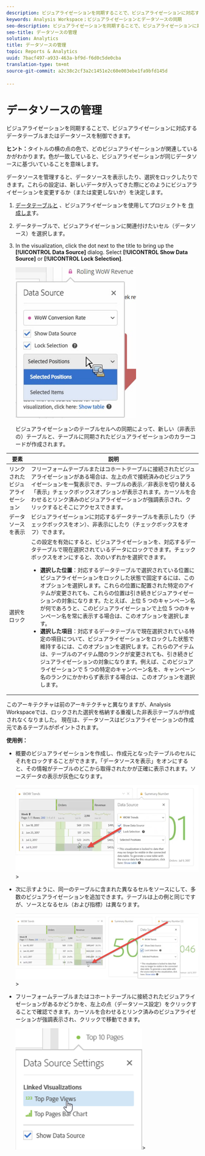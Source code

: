 ```yaml
---
description: ビジュアライゼーションを同期することで、ビジュアライゼーションに対応するデータテーブルまたはデータソースを制御できます。
keywords: Analysis Workspace；ビジュアライゼーションとデータソースの同期
seo-description: ビジュアライゼーションを同期することで、ビジュアライゼーションに対応するデータテーブルまたはデータソースを制御できます。
seo-title: データソースの管理
solution: Analytics
title: データソースの管理
topic: Reports & Analytics
uuid: 7bacf497-a933-463a-bf9d-f6d0c5de0cba
translation-type: tm+mt
source-git-commit: a2c38c2cf3a2c1451e2c60e003ebe1fa9bfd145d

---
```



# データソースの管理

ビジュアライゼーションを同期することで、ビジュアライゼーションに対応するデータテーブルまたはデータソースを制御できます。

**ヒント：**&#x200B;タイトルの横の点の色で、どのビジュアライゼーションが関連しているかがわかります。色が一致していると、ビジュアライゼーションが同じデータソースに基づいていることを意味します。

データソースを管理すると、データソースを表示したり、選択をロックしたりできます。これらの設定は、新しいデータが入ってきた際にどのようにビジュアライゼーションを変更するか（または変更しないか）を決定します。

1. [データテーブルと](../../../analyze/analysis-workspace/build-workspace-project/t-freeform-project.md#task_C2C698ACC7954062A28E4784911E6CF2) 、ビジュアライゼーションを使用してプロジェクトを [作成しま](../../../analyze/analysis-workspace/visualizations/freeform-analysis-visualizations.md#concept_09242627629147A88A68F1506954C276)す。
1. データテーブルで、ビジュアライゼーションに関連付けたいセル（データソース）を選択します。
1. In the visualization, click the dot next to the title to bring up the **[!UICONTROL Data Source]** dialog. Select **[!UICONTROL Show Data Source]** or **[!UICONTROL Lock Selection]**.

   ![](assets/manage-data-source.png)

   ビジュアライゼーションのテーブルセルへの同期によって、新しい（非表示の）テーブルと、テーブルに同期されたビジュアライゼーションのカラーコードが作成されます。

| 要素 | 説明 |
|--- |--- |
| リンクされたビジュアライゼーション | フリーフォームテーブルまたはコホートテーブルに接続されたビジュアライゼーションがある場合は、左上の点で接続済みのビジュアライゼーションを一覧表示でき、テーブルの表示／非表示を切り替える「表示」チェックボックスオプションが表示されます。カーソルを合わせるとリンク済みのビジュアライゼーションが強調表示され、クリックするとそこにアクセスできます。 |
| データソースを表示 | ビジュアライゼーションに対応するデータテーブルを表示したり（チェックボックスをオン）、非表示にしたり（チェックボックスをオフ）できます。 |
| 選択をロック | この設定を有効にすると、ビジュアライゼーションを、対応するデータテーブルで現在選択されているデータにロックできます。チェックボックスをオンにすると、次のいずれかを選択できます。  <ul><li>**選択した位置**：対応するデータテーブルで選択されている位置にビジュアライゼーションをロックした状態で固定するには、このオプションを選択します。これらの位置に配置された特定のアイテムが変更されても、これらの位置は引き続きビジュアライゼーションの対象になります。たとえば、上位 5 つのキャンペーン名が何であろうと、このビジュアライゼーションで上位 5 つのキャンペーン名を常に表示する場合は、このオプションを選択します。</li> <li>**選択した項目**：対応するデータテーブルで現在選択されている特定の項目について、ビジュアライゼーションをロックした状態で維持するには、このオプションを選択します。これらのアイテムは、テーブルのアイテム間のランクが変更されても、引き続きビジュアライゼーションの対象になります。例えば、このビジュアライゼーションで 5 つの特定のキャンペーン名を、キャンペーン名のランクにかかわらず表示する場合は、このオプションを選択します。</li></ul> |

このアーキテクチャは前のアーキテクチャと異なりますが、Analysis Workspaceでは、ロックされた選択を格納する重複した非表示テーブルが作成されなくなりました。 現在は、データソースはビジュアライゼーションの作成元であるテーブルがポイントされます。

**使用例：**

* 概要のビジュアライゼーションを作成し、作成元となったテーブルのセルにそれをロックすることができます。「データソースを表示」をオンにすると、その情報がテーブルのどこから取得されたかが正確に表示されます。ソースデータの表示が灰色になります。

   ![](assets/data-source2.png)&gt;
* 次に示すように、同一のテーブルに含まれた異なるセルをソースにして、多数のビジュアライゼーションを追加できます。テーブルは上の例と同じですが、ソースとなるセル（および指標）は異なります。

   ![](assets/data-source3.png)&gt;
* フリーフォームテーブルまたはコホートテーブルに接続されたビジュアライゼーションがあるかどうかを、左上の点（データソース設定）をクリックすることで確認できます。カーソルを合わせるとリンク済みのビジュアライゼーションが強調表示され、クリックで移動できます。

   ![](assets/linked-visualizations.png)&gt;
